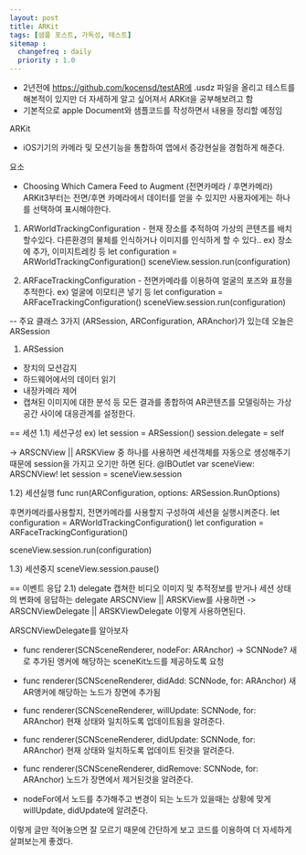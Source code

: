 ```yaml
---
layout: post
title: ARKit
tags: [샘플 포스트, 가독성, 테스트]
sitemap :
  changefreq : daily
  priority : 1.0
---
```


- 2년전에 https://github.com/kocensd/testAR에 .usdz 파일을 올리고 테스트를 해본적이 있지만 더 자세하게 알고 싶어져서 ARKit을 공부해보려고 함
- 기본적으로 apple Document와 샘플코드를 작성하면서 내용을 정리할 예정임

ARKit
- iOS기기의 카메라 및 모션기능을 통합하여 앱에서 증강현실을 경험하게 해준다.

요소
- Choosing Which Camera Feed to Augment (전면카메라 / 후면카메라)
ARKit3부터는 전면/후면 카메라에서 데이터를 얻을 수 있지만 사용자에게는 하나를 선택하여 표시해야한다.

1) ARWorldTrackingConfiguration - 현재 장소를 추적하여 가상의 콘텐츠를 배치할수있다. 다른환경의 물체를 인식하거나 이미지를 인식하게 할 수 있다..
ex) 장소에 추가, 이미지트레킹 등
let configuration = ARWorldTrackingConfiguration()
sceneView.session.run(configuration)

2) ARFaceTrackingConfiguration - 전면카메라를 이용하여 얼굴의 포즈와 표정을 추적한다. 
ex) 얼굴에 이모티콘 넣기 등
let configuration = ARFaceTrackingConfiguration()
sceneView.session.run(configuration)

-- 주요 클래스 3가지 (ARSession, ARConfiguration, ARAnchor)가 있는데 오늘은 ARSession

1. ARSession
- 장치의 모션감지
- 하드웨어에서의 데이터 읽기
- 내장카메라 제어
- 캡쳐된 이미지에 대한 분석
등 모든 결과를 종합하여 AR콘텐츠를 모델링하는 가상공간 사이에 대응관계를 설정한다.

== 세션
1.1) 세션구성
ex) 
let session = ARSession()
session.delegate = self

-> ARSCNView || ARSKView 중 하나를 사용하면 세션객체를 자동으로 생성해주기때문에 session을 가지고 오기만 하면 된다.
@IBOutlet var sceneView: ARSCNView!
let session = sceneView.session

1.2) 세션실행
func run(ARConfiguration, options: ARSession.RunOptions)

후면카메라를사용할지, 전면카메라를 사용할지 구성하여 세션을 실행시켜준다.
let configuration = ARWorldTrackingConfiguration()
let configuration = ARFaceTrackingConfiguration()

sceneView.session.run(configuration)

1.3) 세션중지
sceneView.session.pause()


== 이벤트 응답
2.1) delegate
캡쳐한 비디오 이미지 및 추적정보를 받거나 세션 상태의 변화에 응답하는 delegate
ARSCNView || ARSKView를 사용하면 -> ARSCNViewDelegate || ARSKViewDelegate 이렇게 사용하면된다.

ARSCNViewDelegate를 알아보자
- func renderer(SCNSceneRenderer, nodeFor: ARAnchor) -> SCNNode?
새로 추가된 앵커에 해당하는 sceneKit노드를 제공하도록 요청
- func renderer(SCNSceneRenderer, didAdd: SCNNode, for: ARAnchor)
새 AR앵커에 해당하는 노드가 장면에 추가됨
- func renderer(SCNSceneRenderer, willUpdate: SCNNode, for: ARAnchor)
현재 상태와 일치하도록 업데이트됨을 알려준다.
- func renderer(SCNSceneRenderer, didUpdate: SCNNode, for: ARAnchor)
현재 상태와 일치하도록 업데이트 된것을 알려준다.
- func renderer(SCNSceneRenderer, didRemove: SCNNode, for: ARAnchor)
노드가 장면에서 제거된것을 알려준다.

- nodeFor에서 노드를 추가해주고 변경이 되는 노드가 있을때는 상황에 맞게 willUpdate, didUpdate에 알려준다.

이렇게 글만 적어놓으면 잘 모르기 때문에 간단하게 보고 코드를 이용하여 더 자세하게 살펴보는게 좋겠다.







